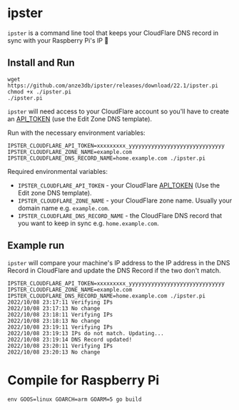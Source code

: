 # ipster

`ipster` is a command line tool that keeps your CloudFlare DNS record in sync with your Raspberry Pi's IP 🤝

## Install and Run

```
wget https://github.com/anze3db/ipster/releases/download/22.1/ipster.pi
chmod +x ./ipster.pi
./ipster.pi
```

`ipster` will need access to your CloudFlare account so you'll have to create an [API_TOKEN](https://dash.cloudflare.com/profile/api-tokens) (use the Edit Zone DNS template).

Run with the necessary environment variables:
```
IPSTER_CLOUDFLARE_API_TOKEN=xxxxxxxxx_yyyyyyyyyyyyyyyyyyyyyyyyyyyyyy IPSTER_CLOUDFLARE_ZONE_NAME=example.com IPSTER_CLOUDFLARE_DNS_RECORD_NAME=home.example.com ./ipster.pi
```

Required environmental variables:

* `IPSTER_CLOUDFLARE_API_TOKEN` - your CloudFlare [API_TOKEN](https://dash.cloudflare.com/profile/api-tokens) (Use the Edit zone DNS template).
* `IPSTER_CLOUDFLARE_ZONE_NAME` - your CloudFlare zone name. Usually your domain name e.g. `example.com`.
* `IPSTER_CLOUDFLARE_DNS_RECORD_NAME` - the CloudFlare DNS record that you want to keep in sync e.g. `home.example.com`.

## Example run

`ipster` will compare your machine's IP address to the IP address in the DNS Record in CloudFlare and update the DNS Record if the two don't match.

```
IPSTER_CLOUDFLARE_API_TOKEN=xxxxxxxxx_yyyyyyyyyyyyyyyyyyyyyyyyyyyyyy IPSTER_CLOUDFLARE_ZONE_NAME=example.com IPSTER_CLOUDFLARE_DNS_RECORD_NAME=home.example.com ./ipster.pi
2022/10/08 23:17:11 Verifying IPs
2022/10/08 23:17:13 No change
2022/10/08 23:18:11 Verifying IPs
2022/10/08 23:18:13 No change
2022/10/08 23:19:11 Verifying IPs
2022/10/08 23:19:13 IPs do not match. Updating...
2022/10/08 23:19:14 DNS Record updated!
2022/10/08 23:20:11 Verifying IPs
2022/10/08 23:20:13 No change
```

# Compile for Raspberry Pi

```
env GOOS=linux GOARCH=arm GOARM=5 go build
```
